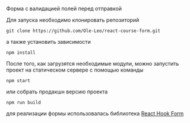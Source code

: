Форма с валидацией полей перед отправкой

Для запуска необходимо клонировать репозиторий

```
git clone https://github.com/Ole-Leo/react-course-form.git
```

а также установить зависимости

```
npm install
```

После того, как загрузятся необходимые модули, можно запустить проект на статическом сервере с помощью команды

```
npm start
```

или собрать продакшн версию проекта

```
npm run build
```

для реализации формы использовалась библиотека [React Hook Form](https://react-hook-form.com/)
